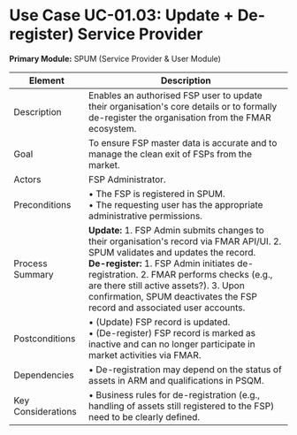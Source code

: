 # Use Case UC-01.03: Update + De-register) Service Provider  
**Primary Module:** SPUM (Service Provider & User Module)  

| Element          | Description                                                                                                                                     |
|------------------|-------------------------------------------------------------------------------------------------------------------------------------------------|
| Description      | Enables an authorised FSP user to update their organisation's core details or to formally de-register the organisation from the FMAR ecosystem. |
| Goal             | To ensure FSP master data is accurate and to manage the clean exit of FSPs from the market.                                                     |
| Actors           | FSP Administrator.                                                                                                                              |
| Preconditions    | • The FSP is registered in SPUM. <br> • The requesting user has the appropriate administrative permissions.                                    |
| Process Summary  | **Update:** 1. FSP Admin submits changes to their organisation's record via FMAR API/UI. 2. SPUM validates and updates the record. <br> **De-register:** 1. FSP Admin initiates de-registration. 2. FMAR performs checks (e.g., are there still active assets?). 3. Upon confirmation, SPUM deactivates the FSP record and associated user accounts. |
| Postconditions   | • (Update) FSP record is updated. <br> • (De-register) FSP record is marked as inactive and can no longer participate in market activities via FMAR. |
| Dependencies     | • De-registration may depend on the status of assets in ARM and qualifications in PSQM.                                                         |
| Key Considerations | • Business rules for de-registration (e.g., handling of assets still registered to the FSP) need to be clearly defined.                        |
